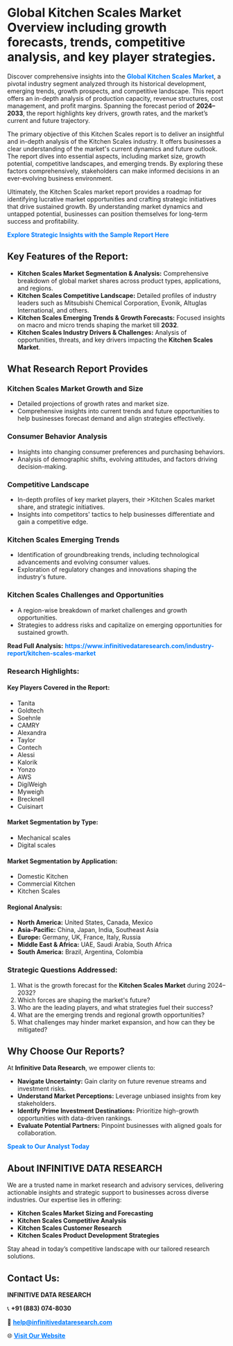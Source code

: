 <h1>Global Kitchen Scales Market Overview including growth forecasts, trends, competitive analysis, and key player strategies.</h1>
<p>
Discover comprehensive insights into the 
<a href="https://www.infinitivedataresearch.com/industry-report/kitchen-scales-market" rel="dofollow" style="color: #007BFF; text-decoration: none;"><strong>Global Kitchen Scales Market</strong></a>, a pivotal industry segment analyzed through its historical development, emerging trends, growth prospects, and competitive landscape. This report offers an in-depth analysis of production capacity, revenue structures, cost management, and profit margins. Spanning the forecast period of <strong>2024–2033</strong>, the report highlights key drivers, growth rates, and the market’s current and future trajectory.
</p>
<p>
The primary objective of this Kitchen Scales report is to deliver an insightful and in-depth analysis of the Kitchen Scales industry. It offers businesses a clear understanding of the market's current dynamics and future outlook. The report dives into essential aspects, including market size, growth potential, competitive landscapes, and emerging trends. By exploring these factors comprehensively, stakeholders can make informed decisions in an ever-evolving business environment.
</p>
<p>
Ultimately, the Kitchen Scales market report provides a roadmap for identifying lucrative market opportunities and crafting strategic initiatives that drive sustained growth. By understanding market dynamics and untapped potential, businesses can position themselves for long-term success and profitability.
</p>
<p>
<a href="https://www.infinitivedataresearch.com/request-sample/reportId=112634" style="color: #007BFF; text-decoration: none;"><strong>Explore Strategic Insights with the Sample Report Here</strong></a>
</p>

<h2>Key Features of the Report:</h2>
<ul>
<li><strong>Kitchen Scales Market Segmentation & Analysis:</strong> Comprehensive breakdown of global market shares across product types, applications, and regions.</li>
<li><strong>Kitchen Scales Competitive Landscape:</strong> Detailed profiles of industry leaders such as Mitsubishi Chemical Corporation, Evonik, Altuglas International, and others.</li>
<li><strong>Kitchen Scales Emerging Trends & Growth Forecasts:</strong> Focused insights on macro and micro trends shaping the market till <strong>2032</strong>.</li>
<li><strong>Kitchen Scales Industry Drivers & Challenges:</strong> Analysis of opportunities, threats, and key drivers impacting the <strong>Kitchen Scales Market</strong>.</li>
</ul>

<h2>What Research Report Provides</h2>
<h3>Kitchen Scales Market Growth and Size</h3>
<ul>
<li>Detailed projections of growth rates and market size.</li>
<li>Comprehensive insights into current trends and future opportunities to help businesses forecast demand and align strategies effectively.</li>
</ul>

<h3>Consumer Behavior Analysis</h3>
<ul>
<li>Insights into changing consumer preferences and purchasing behaviors.</li>
<li>Analysis of demographic shifts, evolving attitudes, and factors driving decision-making.</li>
</ul>

<h3>Competitive Landscape</h3>
<ul>
<li>In-depth profiles of key market players, their >Kitchen Scales market share, and strategic initiatives.</li>
<li>Insights into competitors' tactics to help businesses differentiate and gain a competitive edge.</li>
</ul>

<h3>Kitchen Scales Emerging Trends</h3>
<ul>
<li>Identification of groundbreaking trends, including technological advancements and evolving consumer values.</li>
<li>Exploration of regulatory changes and innovations shaping the industry's future.</li>
</ul>

<h3>Kitchen Scales Challenges and Opportunities</h3>
<ul>
<li>A region-wise breakdown of market challenges and growth opportunities.</li>
<li>Strategies to address risks and capitalize on emerging opportunities for sustained growth.</li>
</ul>
<p><strong>Read Full Analysis:</strong> <a href="https://www.infinitivedataresearch.com/industry-report/kitchen-scales-market" rel="dofollow" style="color: #007BFF; text-decoration: none;"><strong>https://www.infinitivedataresearch.com/industry-report/kitchen-scales-market</strong></a></p>
<h3>Research Highlights:</h3>
<h4>Key Players Covered in the Report:</h4>
<ul><li>Tanita</li><li>Goldtech</li><li>Soehnle</li><li>CAMRY</li><li>Alexandra</li><li>Taylor</li><li>Contech</li><li>Alessi</li><li>Kalorik</li><li>Yonzo</li><li>AWS</li><li>DigiWeigh</li><li>Myweigh</li><li>Brecknell</li><li>Cuisinart</li></ul>
<h4>Market Segmentation by Type:</h4>
<ul><li>Mechanical scales</li><li>Digital scales</li></ul>
<h4>Market Segmentation by Application:</h4>
<ul><li>Domestic Kitchen</li><li>Commercial Kitchen</li><li>Kitchen Scales</li></ul>

<h4>Regional Analysis:</h4>
<ul>
<li><strong>North America:</strong> United States, Canada, Mexico</li>
<li><strong>Asia-Pacific:</strong> China, Japan, India, Southeast Asia</li>
<li><strong>Europe:</strong> Germany, UK, France, Italy, Russia</li>
<li><strong>Middle East & Africa:</strong> UAE, Saudi Arabia, South Africa</li>
<li><strong>South America:</strong> Brazil, Argentina, Colombia</li>
</ul>

<h3>Strategic Questions Addressed:</h3>
<ol>
<li>What is the growth forecast for the <strong>Kitchen Scales Market</strong> during 2024–2032?</li>
<li>Which forces are shaping the market's future?</li>
<li>Who are the leading players, and what strategies fuel their success?</li>
<li>What are the emerging trends and regional growth opportunities?</li>
<li>What challenges may hinder market expansion, and how can they be mitigated?</li>
</ol>

<h2>Why Choose Our Reports?</h2>
<p>At <strong>Infinitive Data Research</strong>, we empower clients to:</p>
<ul>
<li><strong>Navigate Uncertainty:</strong> Gain clarity on future revenue streams and investment risks.</li>
<li><strong>Understand Market Perceptions:</strong> Leverage unbiased insights from key stakeholders.</li>
<li><strong>Identify Prime Investment Destinations:</strong> Prioritize high-growth opportunities with data-driven rankings.</li>
<li><strong>Evaluate Potential Partners:</strong> Pinpoint businesses with aligned goals for collaboration.</li>
</ul>
<p><a href="https://www.infinitivedataresearch.com/industry-report/kitchen-scales-market" rel="dofollow" style="color: #007BFF; text-decoration: none;"><strong>Speak to Our Analyst Today</strong></a></p>

<h2>About INFINITIVE DATA RESEARCH</h2>
<p>We are a trusted name in market research and advisory services, delivering actionable insights and strategic support to businesses across diverse industries. Our expertise lies in offering:</p>
<ul>
<li><strong>Kitchen Scales Market Sizing and Forecasting</strong></li>
<li><strong>Kitchen Scales Competitive Analysis</strong></li>
<li><strong>Kitchen Scales Customer Research</strong></li>
<li><strong>Kitchen Scales Product Development Strategies</strong></li>
</ul>
<p>Stay ahead in today’s competitive landscape with our tailored research solutions.</p>

<h2>Contact Us:</h2>
<p><strong>INFINITIVE DATA RESEARCH</strong></p>
<p>📞 <strong>+91 (883) 074-8030</strong></p>
<p>📧 <strong><a href="mailto:help@infinitivedataresearch.com" style="color: #007BFF;">help@infinitivedataresearch.com</a></strong></p>
<p>🌐 <strong><a href="https://www.infinitivedataresearch.com" rel="dofollow" style="color: #007BFF;">Visit Our Website</a></strong></p>
